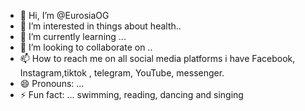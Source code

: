 - 👋 Hi, I’m @EurosiaOG
- 👀 I’m interested in things about health..
- 🌱 I’m currently learning ...
- 💞️ I’m looking to collaborate on ..
- 📫 How to reach me on all social media platforms i have Facebook, Instagram,tiktok , telegram, YouTube, messenger.
- 😄 Pronouns: ...
- ⚡ Fun fact: ... swimming, reading, dancing and singing 

<!---
EurosiaOG/EurosiaOG is a ✨ special ✨ repository because its `README.md` (this file) appears on your GitHub profile.
You can click the Preview link to take a look at your changes.
--->
